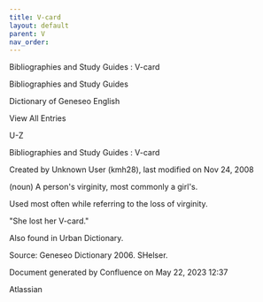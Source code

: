 ```yaml
---
title: V-card
layout: default
parent: V
nav_order:
---
```


Bibliographies and Study Guides : V-card

Bibliographies and Study Guides

Dictionary of Geneseo English

View All Entries

U-Z

Bibliographies and Study Guides : V-card

Created by  Unknown User (kmh28), last modified on Nov 24, 2008

(noun) A person's virginity, most commonly a girl's.

Used most often while referring to the loss of virginity.

&quot;She lost her V-card.&quot;

Also found in Urban Dictionary.

Source: Geneseo Dictionary 2006. SHelser.

Document generated by Confluence on May 22, 2023 12:37

Atlassian
